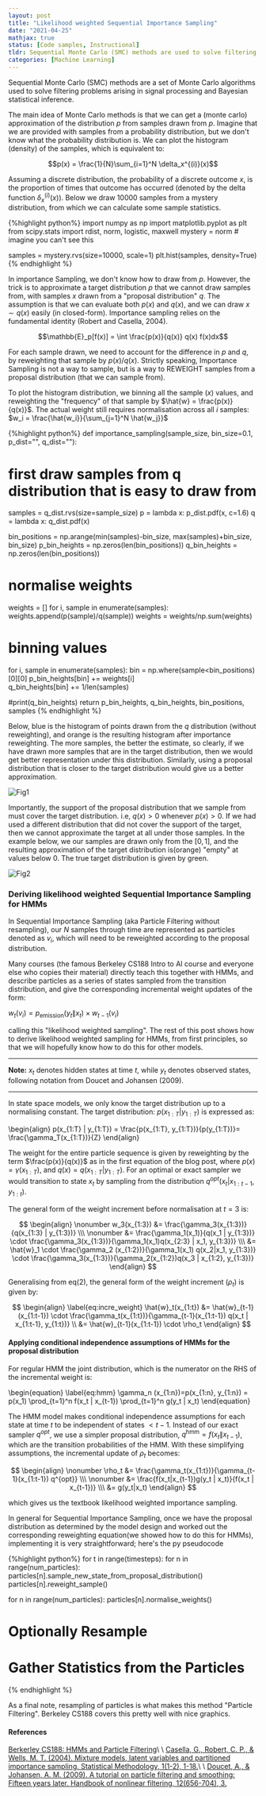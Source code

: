 ```yaml
---
layout: post
title: "Likelihood weighted Sequential Importance Sampling" 
date: "2021-04-25"
mathjax: true
status: [Code samples, Instructional]
tldr: Sequential Monte Carlo (SMC) methods are used to solve filtering problems in signal processing and Bayesian statistical inference. These methods involve approximating a probability distribution by drawing samples from it. Importance sampling is a key concept within SMC, where a proposal distribution is used to draw samples when the true distribution is unknown. The samples are then reweighted based on the difference between the true distribution and the proposal distribution. SMC can be applied to Hidden Markov Models (HMMs) and is particularly useful for tracking and estimating hidden states over time. The general process involves sampling new states from the proposal distribution and reweighting the samples based on how well they match the true distribution. Resampling may also be performed to enhance the method's efficiency.
categories: [Machine Learning]
---
```


Sequential Monte Carlo (SMC) methods are a set of Monte Carlo algorithms used to solve
filtering problems arising in signal processing and Bayesian statistical inference.

The main idea of Monte Carlo methods is that we can get a (monte carlo) approximation of the
distribution $p$ from samples drawn from $p$. Imagine that we are provided with samples from
a probability distribution, but we don't know what the probability distribution is. We can plot
the histogram (density) of the samples, which is equivalent to:

$$p(x) = \frac{1}{N}\sum_{i=1}^N \delta_x^{(i)}(x)$$

Assuming a discrete distribution, the probability of a discrete outcome $x$, is the proportion
of times that outcome has occurred (denoted by the delta function $\delta_x^{(i)}(x)$). Below
we draw 10000 samples from a mystery distribution, from which we can calculate some sample
statistics.

{%highlight python%}
import numpy as np
import matplotlib.pyplot as plt
from scipy.stats import rdist, norm, logistic, maxwell
mystery = norm # imagine you can't see this

samples = mystery.rvs(size=10000, scale=1)
plt.hist(samples, density=True)
{% endhighlight %}

In importance Sampling, we don't know how to draw from $p$. However, the trick is to approximate a target
distribution $p$ that we cannot draw samples from, with samples $x$ drawn from a "proposal
distribution" $q$. The assumption is that we can evaluate both $p(x)$ and $q(x)$, and we can
draw $x\sim q(x)$ easily (in closed-form). Importance sampling relies on the fundamental
identity (Robert and Casella, 2004).

$$\mathbb{E}_p[f(x)] = \int \frac{p(x)}{q(x)} q(x) f(x)dx$$

For each sample drawn, we need to account for the difference in $p$ and $q$, by
reweighting that sample by $p(x)/q(x)$. Strictly speaking, Importance Sampling is not a way to
sample, but is a way to REWEIGHT samples from a proposal distribution (that we can sample
from).

To plot the histogram distribution, we binning all the sample ($x$) values, and reweighting the
"frequency" of that sample by $\hat{w} = \frac{p(x)}{q(x)}$. The actual weight still requires
normalisation across all $i$ samples: $w_i = \frac{\hat{w_i}}{\sum_{j=1}^N \hat{w_j}}$

{%highlight python%}
def importance_sampling(sample_size, bin_size=0.1, p_dist="", q_dist=""):
  # first draw samples from q distribution that is easy to draw from
  samples = q_dist.rvs(size=sample_size)
  p = lambda x: p_dist.pdf(x, c=1.6)
  q = lambda x: q_dist.pdf(x)

  bin_positions = np.arange(min(samples)-bin_size, max(samples)+bin_size, bin_size)
  p_bin_heights = np.zeros(len(bin_positions))
  q_bin_heights = np.zeros(len(bin_positions))

  # normalise weights
  weights = []
  for i, sample in enumerate(samples):
    weights.append(p(sample)/q(sample))
  weights = weights/np.sum(weights)
  
  # binning values
  for i, sample in enumerate(samples):
    bin = np.where(sample<bin_positions)[0][0] 
    p_bin_heights[bin] += weights[i]  
    q_bin_heights[bin] += 1/len(samples)

  #print(q_bin_heights)
  return p_bin_heights, q_bin_heights, bin_positions, samples
{% endhighlight %}

Below, blue is the histogram of points drawn from the $q$ distribution (without
reweighting), and orange is the resulting histogram after importance reweighting. 
The more samples, the better the estimate, so clearly, if we have drawn more samples that are in the target distribution, then we would get better representation under this distribution. Similarly, using a proposal distribution that is closer to the target distribution would give us a better approximation. 

![Fig1](/assets/samples.gif)

Importantly, the support of the proposal distribution that we sample from must cover the target
distribution. i.e, $q(x)>0$ whenever $p(x)>0$. If we had used a different distribution that did
not cover the support of the target, then we cannot approximate the target at all under those
samples. In the example below, we our samples are drawn only from the $[0,1]$, and the
resulting approximation of the target distribution is(orange) "empty" at values below 0. 
The true target distribution is given by green.

![Fig2](/assets/no_support.png)

### Deriving likelihood weighted Sequential Importance Sampling for HMMs
In Sequential Importance Sampling (aka Particle Filtering without resampling), our $N$ samples
through time are represented as particles denoted as $v_i$, which will need to be reweighted
according to the proposal distribution.

Many courses (the famous Berkeley CS188 Intro to AI course and everyone else who copies their material) directly teach this together with HMMs, and describe particles as a series of states sampled from the transition distribution, and give the corresponding incremental weight updates of the form: 

$w_t(v_i) = p_{\text{emission}}(y_t \|x_t) \times w_{t-1}(v_i)$

calling this "likelihood weighted sampling". The rest of this post shows how to derive
likelihood weighted sampling for HMMs, from first principles, so that we will hopefully know
how to do this for other models.

----
**Note:** $x_t$ denotes hidden states at time $t$, while $y_t$ denotes observed states, following
notation from Doucet and Johansen (2009). 

---- 


In state space models, we only know the target distribution up to a normalising constant. The
target distribution: $p(x_{1:T}|y_{1:T})$ is expressed as:

\begin{align}
    p(x_{1:T} | y_{1:T}) = \frac{p(x_{1:T}, y_{1:T})}{p(y_{1:T})}= \frac{\gamma_T(x_{1:T})}{Z}
\end{align}


The weight for the entire particle sequence is given by reweighting by the term $\frac{p(x)}{q(x)}$ as
in the first equation of the blog post, where $p(x)=\gamma(x_{1:T})$, and
$q(x)=q(x_{1:T}|y_{1:T})$. For an optimal or exact sampler we would transition to state $x_t$ by sampling from the distribution $q^{opt}(x_t | x_{1:t-1}, y_{1:t})$.

The general form of the weight increment before normalisation at $t=3$ is:

$$
\begin{align}
    \nonumber
    w_3(x_{1:3}) &= \frac{\gamma_3(x_{1:3})}{q(x_{1:3} |  y_{1:3})} \\\ 
    \nonumber
    &= \frac{\gamma_1(x_1)}{q(x_1 | y_{1:3})} \cdot
\frac{\gamma_3(x_{1:3})}{\gamma_1(x_1)q(x_{2:3} | x_1, y_{1:3})} \\\
    &= \hat{w}_1 \cdot \frac{\gamma_2 (x_{1:2})}{\gamma_1(x_1) q(x_2|x_1, y_{1:3})} \cdot
\frac{\gamma_3(x_{1:3})}{\gamma_2(x_{1:2})q(x_3 | x_{1:2}, y_{1:3})}
\end{align}
$$

Generalising from eq(2), the general form of the weight increment ($\rho_t$) is
given by:

$$
\begin{align}
    \label{eq:incre_weight}
    \hat{w}_t(x_{1:t}) &= \hat{w}_{t-1}(x_{1:t-1}) \cdot
\frac{\gamma_t(x_{1:t})}{\gamma_{t-1}(x_{1:t-1}) q(x_t | x_{1:t-1}, y_{1:t})} \\ &=
\hat{w}_{t-1}(x_{1:t-1}) \cdot \rho_t
\end{align}
$$

#### **Applying conditional independence assumptions of HMMs for the proposal distribution**

For regular HMM the joint distribution, which is the numerator on the RHS of the incremental weight is:

\begin{equation}
    \label{eq:hmm}
    \gamma_n (x_{1:n})=p(x_{1:n}, y_{1:n}) = p(x_1) \prod_{t=1}^n f(x_t | x_{t-1})
\prod_{t=1}^n g(y_t | x_t)
\end{equation}

The HMM model makes conditional independence assumptions for each state at time $t$ to be
independent of states $<{t-1}$. Instead of our exact sampler $q^{opt}$, we use a simpler proposal
distribution, $q^{\text{hmm}}=f(x_t\|x_{t-1})$, which are the transition probabilities of the
HMM. With these simplifying assumptions, the incremental update of $\rho_t$ becomes:

$$
\begin{align}
    \nonumber
    \rho_t &= \frac{\gamma_t(x_{1:t})}{\gamma_{t-1}(x_{1:t-1}) q^{opt}} \\\ \nonumber
    &=     \frac{f(x_t|x_{t-1})g(y_t | x_t)}{f(x_t | x_{t-1})} \\\
    &= g(y_t|x_t)
\end{align}
$$

which gives us the textbook likelihood weighted importance sampling. 

In general for Sequential Importance Sampling, once we have the proposal distribution as determined by the model design and worked out the corresponding reweighting equation(we showed how to do this for HMMs), implementing it is very straightforward; here's the py pseudocode 

{%highlight python%}
for t in range(timesteps):
  for n in range(num_particles):
    particles[n].sample_new_state_from_proposal_distribution()
    particles[n].reweight_sample()

  for n in range(num_particles):
    particles[n].normalise_weights()

  # Optionally Resample 
# Gather Statistics from the Particles
{% endhighlight %}

As a final note, resampling of particles is what makes this method "Particle Filtering". Berkeley CS188 covers this pretty well with nice graphics.

#### References ####
[Berkerley CS188: HMMs and Particle Filtering](https://inst.eecs.berkeley.edu/~cs188/sp12/slides/cs188%20lecture%2017%20--%20HMMs%20and%20particle%20filters%206PP.pdf)\\
\\
[Casella, G., Robert, C. P., & Wells, M. T. (2004). Mixture models, latent variables and
partitioned importance sampling. Statistical Methodology, 1(1-2),
1-18.](https://w.sciencedirect.com/science/article/pii/S1572312704000036)\\
\\
[Doucet, A., & Johansen, A. M. (2009). A tutorial on particle filtering and smoothing: Fifteen
years later. Handbook of nonlinear filtering, 12(656-704), 3.](https://w.stats.ox.ac.uk/~doucet/doucet_johansen_tutorialPF2011.pdf)

